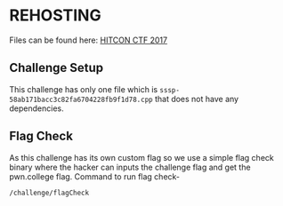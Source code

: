 # REHOSTING

Files can be found here: [HITCON CTF 2017](https://github.com/ymgve/ctf-writeups/tree/master/hitcon2017quals/crypto-sssp)

## Challenge Setup
This challenge has only one file which is `sssp-58ab171bacc3c82fa6704228fb9f1d78.cpp` that does not have any dependencies.

## Flag Check
As this challenge has its own custom flag so we use a simple flag check binary where the hacker can inputs the challenge flag and get the pwn.college flag.
Command to run flag check-
```
/challenge/flagCheck
```